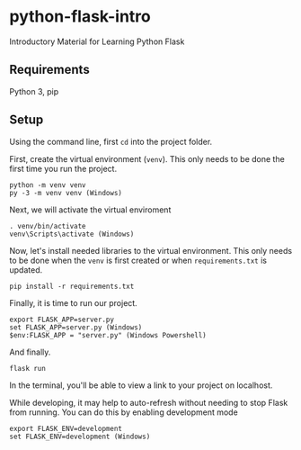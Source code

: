 # python-flask-intro
Introductory Material for Learning Python Flask

## Requirements
Python 3, pip

## Setup

Using the command line, first ```cd``` into the project folder.

First, create the virtual environment (```venv```). This only needs to be done the first time you run the project.

```
python -m venv venv
py -3 -m venv venv (Windows)
```

Next, we will activate the virtual enviroment

```
. venv/bin/activate
venv\Scripts\activate (Windows)
```

Now, let's install needed libraries to the virtual environment. This only needs to be done when the ```venv``` is first created or when ```requirements.txt``` is updated.

```
pip install -r requirements.txt
```

Finally, it is time to run our project.

```
export FLASK_APP=server.py
set FLASK_APP=server.py (Windows)
$env:FLASK_APP = "server.py" (Windows Powershell)
```

And finally.

```
flask run
```

In the terminal, you'll be able to view a link to your project on localhost.

While developing, it may help to auto-refresh without needing to stop Flask from running. You can do this by enabling development mode
```
export FLASK_ENV=development
set FLASK_ENV=development (Windows)
```
